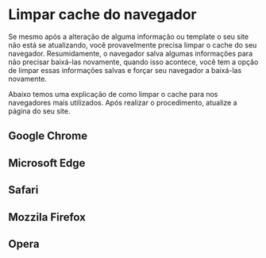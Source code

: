 # Limpar cache do navegador

Se mesmo após a alteração de alguma informação ou template o seu site não está se atualizando, você provavelmente precisa limpar o cache do seu navegador. Resumidamente, o navegador salva algumas informações para não precisar baixá-las novamente, quando isso acontece, você tem a opção de limpar essas informações salvas e forçar seu navegador a baixá-las novamente.

Abaixo temos uma explicação de como limpar o cache para nos navegadores mais utilizados. Após realizar o procedimento, atualize a página do seu site.


## Google Chrome

## Microsoft Edge

## Safari

## Mozzila Firefox

## Opera
